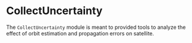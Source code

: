 # CollectUncertainty

The `CollectUncertainty` module is meant to provided tools to analyze the effect
of orbit estimation and propagation errors on satellite.

```@docs
```